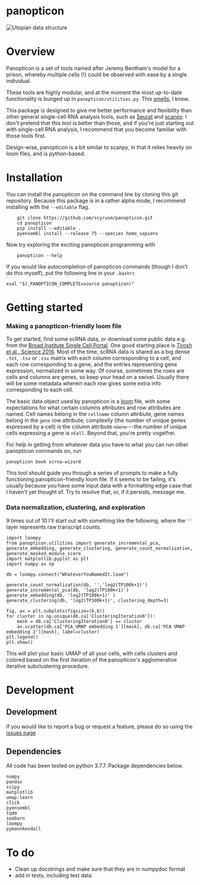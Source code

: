 # panopticon

![Utopian data structure](https://upload.wikimedia.org/wikipedia/en/e/e1/Panopticon_Willey_Reveley_1791.png )

# Overview

Panopticon is a set of tools named after Jeremy Bentham's model for a prison, whereby multiple cells (!) could be observed with ease by a single individual.

These tools are highly modular, and at the moment the most up-to-date functionality is bunged up in `panopticon/utilities.py`.  This [smells](https://en.wikipedia.org/wiki/Code_smell), I know.  

This package is designed to give me better performance and flexibility than other general single-cell RNA analysis tools, such as [Seurat](https://satijalab.org/seurat/) and [scanpy](https://scanpy.readthedocs.io/en/stable/).  I don't pretend that this tool is better than those, and if you're just starting out with single-cell RNA analysis, I recommend that you become familiar with those tools first.  

Design-wise, panopticon is a bit similar to scanpy, in that it relies heavily on loom files, and is python-based.  

# Installation

You can install the panopticon on the command line by cloning this git repository.  Because this package is in a rather alpha mode, I recommend installing with the `--editable` flag.
```
    git clone https://github.com/scyrusm/panopticon.git
    cd panopticon
    pip install --editable .
    pyensembl install --release 75 --species homo_sapiens
```

Now try exploring the exciting panopticon programming with

```
    panopticon --help
```

If you would like autocompletion of panopticon commands (though I don't do this myself), put the following line in your `.bashrc`
```
eval "$(_PANOPTICON_COMPLETE=source panopticon)"
```

# Getting started

### Making a panopticon-friendly loom file

To get started, find some scRNA data, or download some public data e.g. from the [Broad Institute Single Cell Portal](https://singlecell.broadinstitute.org/single_cell).  One good starting place is [Tirosh et al., Science 2016](https://singlecell.broadinstitute.org/single_cell/study/SCP11/melanoma-intra-tumor-heterogeneity).  Most of the time, scRNA data is shared as a big dense `.txt`, `.tsv` or `.csv` matrix with each column corresponding to a cell, and each row corresponding to a gene, and the entries representing gene expression, normalized in some way.  Of course, sometimes the rows are cells and columns are genes, so keep your head on a swivel.  Usually there will be some metadata wherein each row gives some extra info corresponding to each cell.   

The basic data object used by panopticon is a [loom](http://loompy.org/) file, with some expectations for what certain columns attributes and row attributes are named.  Cell names belong in the `cellname` column attribute, gene names belong in the `gene` row attribute; complexity (the number of unique genes expressed by a cell) is the column attribute `nGene`---the number of unique cells expressing a gene is `nCell`.  Beyond that, you're pretty vogelfrei.  

For help in getting from whatever data you have to what you can run other panopticon commands on, run
```
panopticon book scrna-wizard
```
This tool should guide you through a series of prompts to make a fully functioning panopticon-friendly loom file.  If it seems to be failing, it's usually because you have some input data with a formatting edge case that I haven't yet thought of.  Try to resolve that, or, if it persists, message me.  

### Data normalization, clustering, and exploration

9 times out of 10 I'll start out with something like the following, where the `''` layer represents raw transcript counts.  
```
import loompy
from panopticon.utilities import generate_incremental_pca, generate_embedding, generate_clustering, generate_count_normalization, generate_masked_module_score
import matplotlib.pyplot as plt
import numpy as np

db = loompy.connect("WhateverYouNamedIt.loom")

generate_count_normalization(db, '','log2(TP100k+1)')
generate_incremental_pca(db, 'log2(TP100k+1)')
generate_embedding(db, 'log2(TP100k+1)' )
generate_clustering(db, 'log2(TP100k+1)', clustering_depth=3)

fig, ax = plt.subplots(figsize=(6,6))
for cluster in np.unique(db.ca['ClusteringIteration0']):
    mask = db.ca['ClusteringIteration0'] == cluster
    ax.scatter(db.ca['PCA UMAP embedding 1'][mask], db.ca['PCA UMAP embedding 2'][mask], label=cluster)
plt.legend()
plt.show()

```
This will plot your basic UMAP of all your cells, with cells clusters and colored based on the first iteration of the panopticon's agglomerative iterative subclustering procedure.

# Development

## Development

If you would like to report a bug or request a feature, please do so using the [issues page](https://github.com/scyrusm/panopticon/issues)

## Dependencies
All code has been tested on python 3.7.7.  Package dependencies below.  

```
numpy
pandas
scipy
matplotlib
umap-learn
click
pyensembl
tqdm
seaborn
loompy
pymannkendall

```



# To do
- Clean up docstrings and make sure that they are in numpydoc format
- add in tests, including test data
